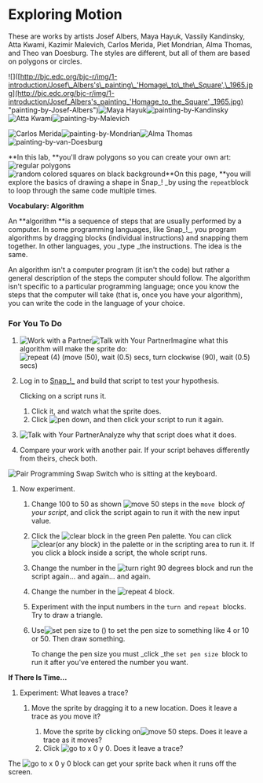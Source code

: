 # Exploring Motion

These are works by artists Josef Albers, Maya Hayuk, Vassily Kandinsky, Atta Kwami, Kazimir Malevich, Carlos Merida, Piet Mondrian, Alma Thomas, and Theo van Doesburg. The styles are different, but all of them are based on polygons or circles.

!\[\]\([http://bjc.edc.org/bjc-r/img/1-introduction/Josef\_Albers's\_painting\_'Homage\_to\_the\_Square',\_1965.jpg](http://bjc.edc.org/bjc-r/img/1-introduction/Josef_Albers's_painting_'Homage_to_the_Square',_1965.jpg) "painting-by-Josef-Albers"\)![](http://bjc.edc.org/bjc-r/img/1-introduction/GraphicArt_img/MayaHayuk1.jpg "Maya Hayuk")![](http://bjc.edc.org/bjc-r/img/1-introduction/1280px-Vassily_Kandinsky,_1926_-_Several_Circles,_Gugg_0910_25.jpg "painting-by-Kandinsky")![](http://bjc.edc.org/bjc-r/img/1-introduction/GraphicArt_img/AttaKwami_bobbo.jpg "Atta Kwami")![](http://bjc.edc.org/bjc-r/img/1-introduction/1024px-Suprematist_Composition_-_Kazimir_Malevich.jpg "painting-by-Malevich")

![](http://bjc.edc.org/bjc-r/img/1-introduction/GraphicArt_img/CarlosMerida1.jpg "Carlos Merida")![](http://bjc.edc.org/bjc-r/img/1-introduction/Piet_Mondrian_-_Lozenge_Composition_with_Yellow,_Black,_Blue,_Red,_and_Gray_-_1921_-_The_Art_Institute_of_Chicago.jpg "painting-by-Mondrian")![](http://bjc.edc.org/bjc-r/img/1-introduction/GraphicArt_img/AlmaThomas2.jpg "Alma Thomas")![](http://bjc.edc.org/bjc-r/img/1-introduction/Theo_van_Doesburg_Composition_VII_%28the_three_graces%29.jpg "painting-by-van-Doesburg")

**In this lab, **you'll draw polygons so you can create your own art:  
![](http://bjc.edc.org/bjc-r/img/1-introduction/polygon-row.png "regular polygons")  
![](http://bjc.edc.org/bjc-r/img/1-introduction/GraphicArt_img/ColoredSquareMesh.png "random colored squares on black background")**On this page, **you will explore the basics of drawing a shape in Snap\_! \_by using the `repeat`block to loop through the same code multiple times.

**Vocabulary: Algorithm**

An **algorithm **is a sequence of steps that are usually performed by a computer. In some programming languages, like Snap_!_, you program algorithms by dragging blocks \(individual instructions\) and snapping them together. In other languages, you \_type \_the instructions. The idea is the same.

An algorithm isn't a computer program \(it isn't the code\) but rather a general description of the steps the computer should follow. The algorithm isn't specific to a particular programming language; once you know the steps that the computer will take \(that is, once you have your algorithm\), you can write the code in the language of your choice.

### For You To Do

1. ![](http://bjc.edc.org/bjc-r/img/icons/work-with-a-partner.png "Work with a Partner")![](http://bjc.edc.org/bjc-r/img/icons/talk-with-your-partner.png "Talk with Your Partner")Imagine what this algorithm will make the sprite do: ![](http://bjc.edc.org/bjc-r/img/1-introduction/repeat-4%28move-50-wait-turn-right-90-wait%29.png "repeat \(4\) \(move \(50\), wait \(0.5\) secs, turn clockwise \(90\), wait \(0.5\) secs\)")

2. Log in to [Snap_!_](http://snap.berkeley.edu/run) and build that script to test your hypothesis.

   Clicking on a script runs it.

   1. Click it, and watch what the sprite does.
   2. Click
      ![](http://bjc.edc.org/bjc-r/img/1-introduction/pen-down.png "pen down"), and then click your script to run it again.

3. ![](http://bjc.edc.org/bjc-r/img/icons/talk-with-your-partner-mini.png "Talk with Your Partner")Analyze why that script does what it does.

4. Compare your work with another pair. If your script behaves differently from theirs, check both.

![](http://bjc.edc.org/bjc-r/img/icons/pair-programming-swap.png "Pair Programming Swap") Switch who is sitting at the keyboard.

1. Now experiment.

   1. Change 100 to 50 as shown ![](http://bjc.edc.org/bjc-r/img/1-introduction/move-50.png "move 50 steps") in the `move `block _of your script_, and click the script again to run it with the new input value.

   2. Click the ![](http://bjc.edc.org/bjc-r/img/blocks/clear.png "clear") block in the green Pen palette. You can click ![](http://bjc.edc.org/bjc-r/img/blocks/clear.png "clear")\(or any block\) in the palette or in the scripting area to run it. If you click a block inside a script, the whole script runs.

   3. Change the number in the ![](http://bjc.edc.org/bjc-r/img/1-introduction/turn-right-90.png "turn right 90 degrees") block and run the script again... and again... and again.

   4. Change the number in the ![](http://bjc.edc.org/bjc-r/img/1-introduction/repeat-4.png "repeat 4") block.

   5. Experiment with the input numbers in the `turn `and `repeat `blocks. Try to draw a triangle.

   6. Use![](http://bjc.edc.org/bjc-r/img/blocks/set-pen-size-to-blank.png "set pen size to \(\)") to set the pen size to something like 4 or 10 or 50. Then draw something.

      To change the pen size you must \_click \_the `set pen size `block to run it after you've entered the number you want.

**If There Is Time...**

1. Experiment: What leaves a trace?

   1. Move the sprite by dragging it to a new location. Does it leave a trace as you move it?

      1. Move the sprite by clicking on![](http://bjc.edc.org/bjc-r/img/1-introduction/move-50.png "move 50 steps").  Does it leave a trace as it moves?
      2. Click ![](http://bjc.edc.org/bjc-r/img/blocks/go-to-x-y-0-0.png "go to x 0 y 0"). Does it leave a trace?

The ![](http://bjc.edc.org/bjc-r/img/blocks/go-to-x-y-0-0.png "go to x 0 y 0") block can get your sprite back when it runs off the screen.


